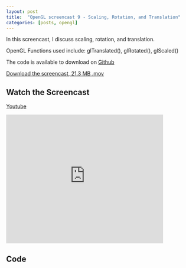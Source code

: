 ```yaml
---
layout: post
title:  "OpenGL screencast 9 - Scaling, Rotation, and Translation"
categories: [posts, opengl]
---
```

In this screencast, I discuss scaling, rotation, and translation.

OpenGL Functions used include:
glTranslated(), glRotated(), glScaled()

The code is available to download on [Github](https://github.com/davidwparker/opengl-screencasts-1)

[Download the screencast, 21.3 MB .mov](https://dl.dropboxusercontent.com/s/ercczwg659j0kto/episode-009.mov?dl=1)

## Watch the Screencast

[Youtube](http://www.youtube.com/watch?v=u-LoUvilIIQ)

<iframe width="425" height="349" src="http://www.youtube.com/embed/u-LoUvilIIQ?hl=en&fs=1" frameborder="0" allowfullscreen></iframe>

## Code

<script src="https://gist.github.com/1212485.js"></script>
